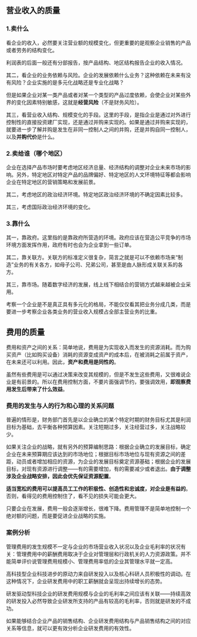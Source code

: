 
## 营业收入的质量

### 1.卖什么
看企业的收入，必然要关注营业额的规模变化，但更重要的是观察企业销售的产品或者劳务的结构变化。

利润表的后面一般还有分部报告，按产品结构、地区结构报告企业的收入情况。

其二，看企业的业务依赖与风险。企业的发展依赖什么业务？这种依赖在未来有没有风险？企业实施的是多元化战略还是专业化战略？

但是如果企业对某一类产品或者对某一个类型的产品过度依赖，会使企业对某些外界的变化因素特别敏感，这就是**经营风险**（不是财务风险）。

其三，看营业收入结构、规模变化的手段。这里的手段，是指企业是通过对外进行控制性的直接投资建厂实现，还是通过并购来实现的。如果是通过并购来实现的，就要进一步了解并购是发生在非同一控制人之间的并购，还是并购自同一控制人，以及**并购代价**是什么。

### 2.卖给谁（哪个地区）

企业在选择产品市场时要考虑地区经济总量、经济结构的调整对企业未来市场的影响。另外，特定地区对特定产品的品牌偏好、特定地区的人文环境特征等都会影响企业在特定地区的营销策略和发展前景。

其二，考虑地区的政治经济环境。特定地区政治经济环境的不确定因素比较多。

其三，考虑国际政治经济环境的变化。

### 3.靠什么

其一，靠政府。这里指的是靠政府所营造的环境。政府应该在营造公平竞争的市场环境方面发挥作用，政府有时也会为企业拿到一些订单。

其二，靠关联方。关联方的标准定义很复杂，简言之就是可以不依赖市场来“制造”业务的有关各方，如母子公司、兄弟公司，甚至是由人脉形成关联关系的各方。

其三，靠市场。随着数字经济的发展，线上线下相结合的营销方式越来越被企业采用。

考察一个企业是不是真正具有多元化的格局，不能仅仅看其把业务分成几类，而是要进一步考察企业各类业务的营业收入规模占全部主营业务的比重。

## 费用的质量

费用和资产之间的关系：简单地说，费用是为实现收入而发生的资源消耗。而为购买资产（比如购买设备）消耗的资源变成资产的成本后，在被消耗之前属于资产，在未来还可以利用。因此，**资产和费用是同性的**。

虽然有些费用是可以通过决策来改变其规模的，但是不发生这些费用，又很难说企业是有前景的。所以在费用控制方面，不要片面强调节约，要强调效用，**即观察费用发生后带来了什么效益**。

### 费用的发生与人的行为和心理的关系问题

普遍的情形是，财务部门首先是以企业确立的某个特定时期的财务目标尤其是利润目标为基础，去平衡各种预算因素。关注短期过多，关注经营过多，关注战略较少。

如果关注企业的战略，就有另外的预算编制思路：根据企业确立的发展目标，确定企业在未来预算期应该达到的市场地位；根据目标市场地位与现有资源之间的差距，动员或者增加相应的资源，为企业的发展目标奠定资源基础；根据企业的发展目标，对现有资源进行调整——有的需要增加，有的需要减少或者退出。**由于调整涉及企业战略安排，因此会优先保证资源配置**。

**适当宽松的费用可以提高员工工作的积极性、创造性和忠诚度，对企业是有益的**。否则，看得见的费用控制住了，看不见的损失可能会更大。

只要企业在发展，费用一般会逐渐增长，很难下降。费用管理不是简单地控制一个绝对额的问题，而是要促进企业战略的实施。

### 案例分析

管理费用的发生规模不一定与企业的市场营业收入状况以及企业毛利率的状况有关：管理费用中的薪酬费用取决于企业对管理层和行政机关的人力资源政策。并不能简单评价说管理费用规模小、管理费用率低的企业其管理水平就一定高。

高科技型企业科技进步的原动力来自研发投入以及核心科研人员积极性的调动。在这种情况下，企业研发费用中的职工薪酬就会呈现出持续增长的态势。

研发驱动型科技企业的研发费用规模与企业的毛利率之间应该有关联——持续高效的研发投入必然导致企业研发所支持的产品有较高的毛利率，否则就是研发的不成功。

如果能够结合企业产品的销售结构、企业研发费用结构与产品销售结构之间的对应关系等信息，就可以更有效分析企业研发费用的有效性。




